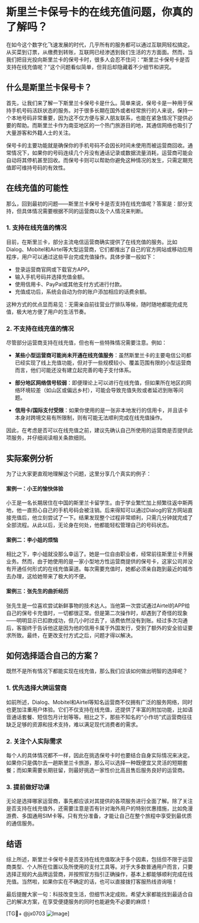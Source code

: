 # 斯里兰卡保号卡的在线充值问题，你真的了解吗？

在如今这个数字化飞速发展的时代，几乎所有的服务都可以通过互联网轻松搞定。从买菜到订票，从缴费到转账，互联网已经渗透到我们生活的方方面面。然而，当我们把目光投向斯里兰卡的保号卡时，很多人会忍不住问：“斯里兰卡保号卡是否支持在线充值呢？”这个问题看似简单，但背后却隐藏着不少细节和讲究。

## 什么是斯里兰卡保号卡？

首先，让我们来了解一下斯里兰卡保号卡是什么。简单来说，保号卡是一种用于保持手机号码活跃状态的服务。对于很多长期在国外或者经常旅行的人来说，保持一个本地号码非常重要，因为这不仅方便与家人朋友联系，也能在紧急情况下提供必要的帮助。而斯里兰卡作为南亚地区的一个热门旅游目的地，其通信网络也吸引了大量游客和外籍人士的关注。

保号卡的主要功能就是确保你的手机号码不会因长时间未使用而被运营商回收。通常情况下，如果你的号码连续几个月没有通话记录或数据流量消耗，运营商可能会自动将其停机甚至回收。而保号卡则可以帮助你避免这种情况的发生，只需定期充值即可维持号码的有效性。

## 在线充值的可能性

那么，回到最初的问题——斯里兰卡保号卡是否支持在线充值呢？答案是：部分支持，但具体情况需要根据不同的运营商以及个人情况来判断。

### 1. 支持在线充值的情况

目前，在斯里兰卡，部分主流电信运营商确实提供了在线充值的服务。比如Dialog、Mobitel和Airtel等大型运营商，它们都推出了自己的官方网站或移动应用程序，用户可以通过这些平台完成充值操作。具体步骤一般如下：

- 登录运营商官网或下载官方APP。
- 输入手机号码并选择充值金额。
- 使用信用卡、PayPal或其他支付方式进行付款。
- 充值成功后，系统会自动为你的账户添加相应的话费余额。

这种方式的优点显而易见：无需亲自前往营业厅排队等候，随时随地都能完成充值，极大地方便了用户的生活节奏。

### 2. 不支持在线充值的情况

尽管部分运营商支持在线充值，但也有一些特殊情况需要注意。例如：

- **某些小型运营商可能尚未开通在线充值服务**：虽然斯里兰卡的主要电信公司都已经实现了线上充值功能，但对于一些规模较小、覆盖范围有限的小型运营商而言，他们可能还没有建立起完善的电子支付体系。
  
- **部分地区网络信号较弱**：即便理论上可以进行在线充值，但如果所在地区的网络环境较差（如山区或偏远乡村），可能会导致充值失败或者延迟到账等问题。

- **信用卡/国际支付受限**：如果你使用的是一张非本地发行的信用卡，并且该卡本身对跨境交易有所限制，则有可能无法顺利完成在线充值操作。

因此，在考虑是否可以在线充值之前，建议先确认自己所使用的运营商是否提供此项服务，并仔细阅读相关条款细则。

## 实际案例分析

为了让大家更直观地理解这个问题，这里分享几个真实的例子：

#### 案例一：小王的愉快体验

小王是一名长期居住在中国的斯里兰卡留学生。由于学业繁忙加上频繁往返中斯两地，他一直担心自己的手机号码会被注销。后来得知可以通过Dialog的官方网站直接充值后，他立刻尝试了一下。结果发现整个过程非常顺利，只需几分钟就完成了全部流程。从此以后，无论身在何处，他都能轻松管理自己的号码状态。

#### 案例二：李小姐的烦恼

相比之下，李小姐就没那么幸运了。她是一位自由职业者，经常前往斯里兰卡开展业务。然而，由于她使用的是一家小型地方性运营商提供的保号卡，这家公司并没有开通任何形式的在线充值渠道。每次需要充值时，她都必须亲自跑到最近的城市去办理，这给她带来了极大的不便。

#### 案例三：张先生的曲折经历

张先生是一位喜欢尝试新鲜事物的技术达人。当他第一次尝试通过Airtel的APP给自己的保号卡充值时，一切都很正常。但是第二次操作时，却遇到了奇怪的现象——明明显示已扣款成功，但几小时过去了，话费依然没有到账。经过多次沟通后，客服终于告诉他这是因为他的信用卡属于外国发行，受到了额外的安全验证要求所致。最终，在更改支付方式之后，问题才得以解决。

## 如何选择适合自己的方案？

既然不是所有情况下都能实现在线充值，那么我们应该如何做出明智的选择呢？

### 1. 优先选择大牌运营商

如前所述，Dialog、Mobitel和Airtel等知名运营商不仅拥有广泛的服务网络，同时也更加注重用户体验。它们不仅支持在线充值，还提供了丰富的附加功能，比如语音通话套餐、短信包月计划等等。相比之下，那些不知名的“小作坊”式运营商往往缺乏足够的资源和技术支持，难以满足现代消费者的需求。

### 2. 关注个人实际需求

每个人的具体情况都不一样，因此在挑选保号卡时也要结合自身实际情况来决定。如果你只是偶尔去一趟斯里兰卡旅游，那么可以选择一种既便宜又灵活的短期套餐；而如果需要长期驻留，则最好挑选一家性价比高且售后服务良好的运营商。

### 3. 提前做好功课

无论是选择哪家运营商，事先都应该对其提供的各项服务进行全面了解。除了关注是否支持在线充值外，还需要注意是否有针对海外用户的特别优惠措施，比如免漫游费、多国通用SIM卡等。只有充分准备，才能让自己在整个旅程中享受到最优质的通信服务。

## 结语

综上所述，斯里兰卡保号卡是否支持在线充值取决于多个因素，包括但不限于运营商类型、个人所在位置以及所使用的支付工具等。对于大多数普通用户而言，只要选择正规的大品牌运营商，并按照官方指引正确操作，基本上都能够顺利完成在线充值。当然啦，如果你实在不确定的话，也可以直接拨打客服热线咨询哦！

最后提醒大家一句：科技改变生活，但细节决定成败。希望大家都能找到最适合自己的解决方案，在享受便捷服务的同时也能避免不必要的麻烦！

[TG💪+ @jx0703 ![Image](https://github.com/user-attachments/assets/dbca1d08-cadb-493c-b0ec-ad6f7a83f270)]